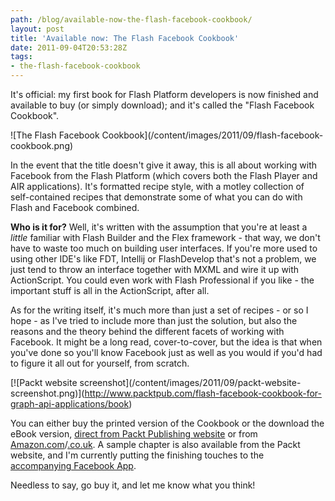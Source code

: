 ```yaml
---
path: /blog/available-now-the-flash-facebook-cookbook/
layout: post
title: 'Available now: The Flash Facebook Cookbook'
date: 2011-09-04T20:53:28Z
tags:
- the-flash-facebook-cookbook
---
```


It's official: my first book for Flash Platform developers is now finished and available to buy (or simply download); and it's called the "Flash Facebook Cookbook".

!\[The Flash Facebook Cookbook\](/content/images/2011/09/flash-facebook-cookbook.png)

In the event that the title doesn't give it away, this is all about working with Facebook from the Flash Platform (which covers both the Flash Player and AIR applications). It's formatted recipe style, with a motley collection of self-contained recipes that demonstrate some of what you can do with Flash and Facebook combined.

**Who is it for?** Well, it's written with the assumption that you're at least a _little_ familiar with Flash Builder and the Flex framework - that way, we don't have to waste too much on building user interfaces. If you're more used to using other IDE's like FDT, Intellij or FlashDevelop that's not a problem, we just tend to throw an interface together with MXML and wire it up with ActionScript. You could even work with Flash Professional if you like - the important stuff is all in the ActionScript, after all.

As for the writing itself, it's much more than just a set of recipes - or so I hope - as I've tried to include more than just the solution, but also the reasons and the theory behind the different facets of working with Facebook. It might be a long read, cover-to-cover, but the idea is that when you've done so you'll know Facebook just as well as you would if you'd had to figure it all out for yourself, from scratch.

\[!\[Packt website screenshot\](/content/images/2011/09/packt-website-screenshot.png)\](http://www.packtpub.com/flash-facebook-cookbook-for-graph-api-applications/book)

You can either buy the printed version of the Cookbook or the download the eBook version, [direct from Packt Publishing website](http://www.packtpub.com/flash-facebook-cookbook-for-graph-api-applications/book "Open the Packt Publishing website in a new window/tab.") or from [Amazon.com](http://www.amazon.com/Flash-Facebook-Cookbook-James-Ford/dp/1849690723 "Open the Flash Facebook Cookbook on Amazon.com, in a new window/tab.")/[.co.uk](http://www.amazon.co.uk/Flash-Facebook-Cookbook-James-Ford/dp/1849690723 "Open the Flash Facebook Cookbook on Amazon.co.uk, in a new window/tab."). A sample chapter is also available from the Packt website, and I'm currently putting the finishing touches to the [accompanying Facebook App](http://apps.facebook.com/packt_facebook/ "Click here to open the Flash Facebook Cookbook's Facebook application in a new window/tab.").

Needless to say, go buy it, and let me know what you think!